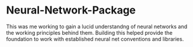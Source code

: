 # Neural-Network-Package

This was me working to gain a lucid understandng of neural networks and the working principles behind them.
Building this helped provide the foundation to work with established neural net conventions and libraries.
